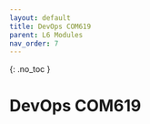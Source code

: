 ```yaml
---
layout: default
title: DevOps COM619
parent: L6 Modules
nav_order: 7
---
```


{: .no_toc }


# DevOps COM619



